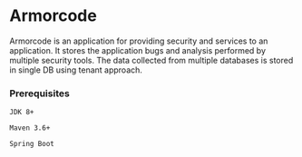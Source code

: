 # Armorcode
Armorcode is an application for providing security and services to an application. It stores the application bugs and analysis performed by multiple security tools.
The data collected from multiple databases is stored in single DB using tenant approach. 

### Prerequisites

```
JDK 8+
```
```
Maven 3.6+
```

```
Spring Boot
```
